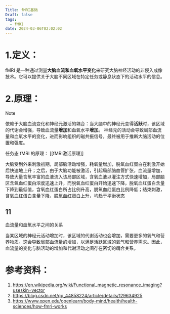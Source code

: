 ```yaml
---
Title: fMRI基础
Draft: false
tags:
  - fMRI
date: 2024-03-06T02:02:02
---
```


# 1.定义：
fMRI 是一种通过测量**大脑血流和血氧水平变化**来研究大脑神经活动的非侵入成像技术。它可以提供关于大脑不同区域在特定任务或静息状态下的活动水平的信息。

# 2.原理：

> [!note]
> 依赖于大脑血流变化和神经元激活的耦合：当大脑中的神经元变得**活跃**时，该区域的代谢会增强，导致血流量**增加**和血氧水平**增加**。
神经元的活动会导致局部血流量和血氧水平的变化，进而影响组织的磁共振信号，最终被用于推断大脑活动的位置和强度。



任务态 fMRI 的原理： [[fMRI激活原理]]

大脑受到外来刺激初期，局部脑活动增强，耗氧量增加，脱氧血红蛋白在刺激开始后快速地上升；之后，由于大脑功能被激活，引起局部脑血管扩张，血流量增加，导致大量含氧丰富的血液流入该局部区域，含氧血液以灌注方式快速增加，局部脑区含氧血红蛋白浓度迅速上升，而脱氧血红蛋白开始迅速下降，脱氧血红蛋白含量下降到最低值，含氧血红蛋白所占比例升高，脱氧血红蛋白比例降低；结束刺激，含氧血红蛋白含量下降，脱氧血红蛋白上升，均趋于平衡状态



## 11
血流量和血氧水平之间的关系

当某区域的神经元活动增加时，该区域的代谢活动也会增加，需要更多的氧气和营养物质。这会导致局部血流量的增加，以满足活跃区域的氧气和营养需求。因此，血流量的变化与脑活动的增加和代谢活动之间存在密切的耦合关系。


# 参考资料：
1. https://en.wikipedia.org/wiki/Functional_magnetic_resonance_imaging?useskin=vector
2. https://blog.csdn.net/qq_44858224/article/details/129634925
3. https://www.open.edu/openlearn/body-mind/health/health-sciences/how-fmri-works